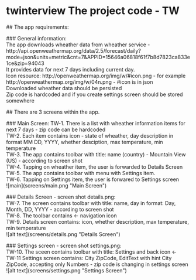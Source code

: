 # twinterview The project code - TW
<p>
## The app requirements:
</p>
<p>
### General information:<br />
The app downloads wheather data from wheather service - http://api.openweathermap.org/data/2.5/forecast/daily?mode=json&units=metric&cnt=7&APPID=15646a06818f61f7b8d7823ca833e1ce&zip=94043<br />
It provides data for next 7 days including current day.<br />
Icon resource: http://openweathermap.org/img/w/#icon.png - for example http://openweathermap.org/img/w/04n.png - #icon is in json<br />
Downloaded wheather data should be persisted<br />
Zip code is hardcoded and if you create settings screen should be stored somewhere<br />
</p>
<p>
## There are 3 screens within the app.
</p>
<p>
### Main Screen:
TW-1. There is a list with wheather information items for next 7 days - zip code can be hardcoded<br />
TW-2. Each item contains icon - state of wheather,  day description in format MM DD, YYYY, whether desciption, max temperature, min temperature<br />
TW-3. The app contains toolbar with title: name (country) - Mountain View (US) - according to screen shot<br />
TW-4. Tapping on wheather item, the user is forwarded to Details Screen<br />
TW-5. The app contains toolbar with menu with Settings item.<br />
TW-6. Tapping on Settings item, the user is forwared to Settings screen<br />
![main](screens/main.png "Main Screen")
</p>
<p>
### Details Screen - screen shot details.png:<br />
TW-7. The screen contains toolbar with title: name, day in format: Day, Month, DD, YYYY - according to screen shot<br />
TW-8. The toolbar contains <- navigation icon<br />
TW-9. Details screen contains: icon, whether description, max temperature, min temperature<br />
![alt text](screens/details.png "Details Screen")
</p>
<p>
### Settings screen - screen shot settings.png:<br />
TW-10. The sceen contains toolbar with title: Settings and back icon <-<br />
TW-11 Settings screen contains: City ZipCode, EditText with hint City ZipCode, accepting only Numbers - zip code is changing in settings screen<br />
![alt text](screens/settings.png "Settings Screen")
</p>
